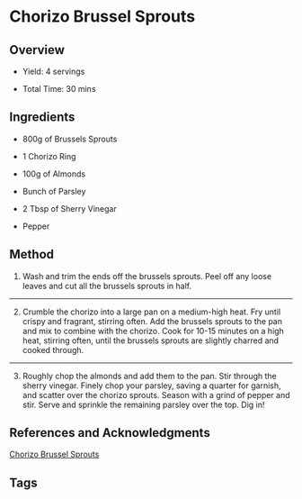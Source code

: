 # Chorizo Brussel Sprouts

## Overview

- Yield: 4 servings

- Total Time: 30 mins

## Ingredients

- 800g of Brussels Sprouts

- 1 Chorizo Ring

- 100g of Almonds

- Bunch of Parsley

- 2 Tbsp of Sherry Vinegar

- Pepper

## Method

1. Wash and trim the ends off the brussels sprouts. Peel off any loose leaves and cut all the brussels sprouts in half.
---
2. Crumble the chorizo into a large pan on a medium-high heat. Fry until crispy and fragrant, stirring often. Add the brussels sprouts to the pan and mix to combine with the chorizo. Cook for 10-15 minutes on a high heat, stirring often, until the brussels sprouts are slightly charred and cooked through.
---
3. Roughly chop the almonds and add them to the pan. Stir through the sherry vinegar. Finely chop your parsley, saving a quarter for garnish, and scatter over the chorizo sprouts. Season with a grind of pepper and stir. Serve and sprinkle the remaining parsley over the top. Dig in!


## References and Acknowledgments

[Chorizo Brussel Sprouts](https://www.reddit.com/r/GifRecipes/comments/e3cvu6/chorizo_brussel_sprouts/)

## Tags


